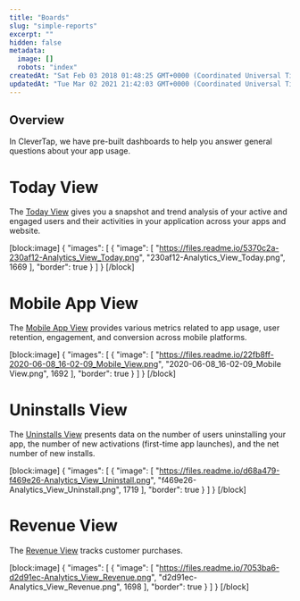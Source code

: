 ```yaml
---
title: "Boards"
slug: "simple-reports"
excerpt: ""
hidden: false
metadata: 
  image: []
  robots: "index"
createdAt: "Sat Feb 03 2018 01:48:25 GMT+0000 (Coordinated Universal Time)"
updatedAt: "Tue Mar 02 2021 21:42:03 GMT+0000 (Coordinated Universal Time)"
---
```

## Overview

In CleverTap, we have pre-built dashboards to help you answer general questions about your app usage. 

# Today View

The [Today View](doc:today-view) gives you a snapshot and trend analysis of your active and engaged users and their activities in your application across your apps and website.

[block:image]
{
  "images": [
    {
      "image": [
        "https://files.readme.io/5370c2a-230af12-Analytics_View_Today.png",
        "230af12-Analytics_View_Today.png",
        1669
      ],
      "border": true
    }
  ]
}
[/block]


# Mobile App View

The [Mobile App View](doc:mobile-app-view) provides various metrics related to app usage, user retention, engagement, and conversion across mobile platforms.

[block:image]
{
  "images": [
    {
      "image": [
        "https://files.readme.io/22fb8ff-2020-06-08_16-02-09_Mobile_View.png",
        "2020-06-08_16-02-09_Mobile View.png",
        1692
      ],
      "border": true
    }
  ]
}
[/block]


# Uninstalls View

The [Uninstalls View](doc:uninstalls-view) presents data on the number of users uninstalling your app, the number of new activations (first-time app launches), and the net number of new installs. 

[block:image]
{
  "images": [
    {
      "image": [
        "https://files.readme.io/d68a479-f469e26-Analytics_View_Uninstall.png",
        "f469e26-Analytics_View_Uninstall.png",
        1719
      ],
      "border": true
    }
  ]
}
[/block]


# Revenue View

The [Revenue View](doc:revenue-view) tracks customer purchases.

[block:image]
{
  "images": [
    {
      "image": [
        "https://files.readme.io/7053ba6-d2d91ec-Analytics_View_Revenue.png",
        "d2d91ec-Analytics_View_Revenue.png",
        1698
      ],
      "border": true
    }
  ]
}
[/block]
